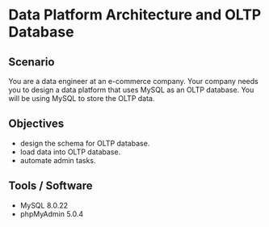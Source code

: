 # Data Platform Architecture and OLTP Database <br/>

## Scenario <br/>
You are a data engineer at an e-commerce company. Your company needs you to design a data platform that uses MySQL as an OLTP database. You will be using MySQL to store the OLTP data. <br/>

## Objectives <br/>
* design the schema for OLTP database.
* load data into OLTP database.
* automate admin tasks.

## Tools / Software <br/>
* MySQL 8.0.22
* phpMyAdmin 5.0.4
